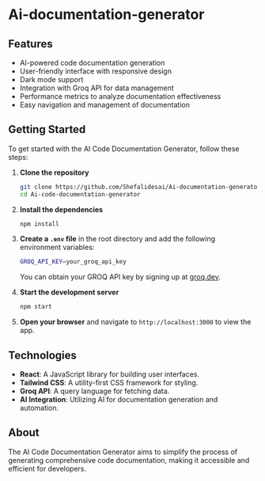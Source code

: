 # Ai-documentation-generator
## Features
- AI-powered code documentation generation
- User-friendly interface with responsive design
- Dark mode support
- Integration with Groq API for data management
- Performance metrics to analyze documentation effectiveness
- Easy navigation and management of documentation

## Getting Started
To get started with the AI Code Documentation Generator, follow these steps:

1. **Clone the repository**
   ```bash
   git clone https://github.com/Shefalidesai/Ai-documentation-generator.git
   cd Ai-code-documentation-generator
   ```

2. **Install the dependencies**
   ```bash
   npm install
   ```

3. **Create a `.env` file** in the root directory and add the following environment variables:
   ```bash
   GROQ_API_KEY=your_groq_api_key
   ```
   You can obtain your GROQ API key by signing up at [groq.dev](https://groq.dev).

4. **Start the development server**
   ```bash
   npm start 
   ```

5. **Open your browser** and navigate to `http://localhost:3000` to view the app.

## Technologies
- **React**: A JavaScript library for building user interfaces.
- **Tailwind CSS**: A utility-first CSS framework for styling.
- **Groq API**: A query language for fetching data.
- **AI Integration**: Utilizing AI for documentation generation and automation.


## About
The AI Code Documentation Generator aims to simplify the process of generating comprehensive code documentation, making it accessible and efficient for developers.

```
